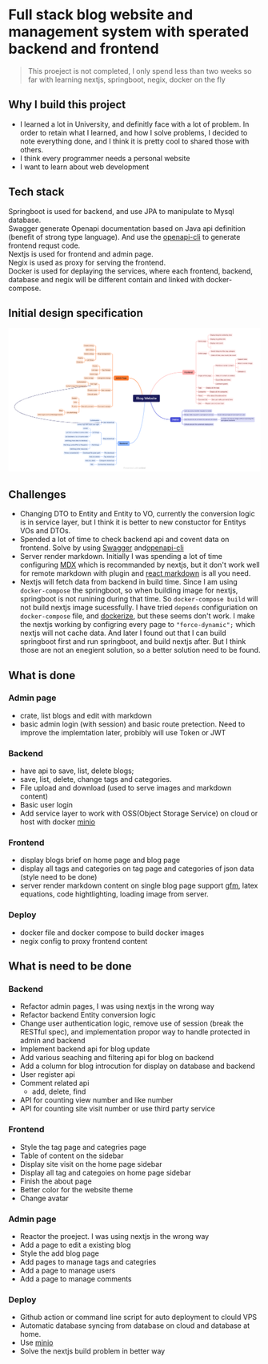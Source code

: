 # Full stack blog website and management system with sperated backend and frontend

> This proeject is not completed, I only spend less than two weeks so far with learning nextjs, springboot, negix, docker on the fly

## Why I build this project

- I learned a lot in University, and definitly face with a lot of problem. In order to retain what I learned, and how I solve problems, I decided to note everything done, and I think it is pretty cool to shared those with others.
- I think every programmer needs a personal website
- I want to learn about web development

## Tech stack

Springboot is used for backend, and use JPA to manipulate to Mysql database.  
Swagger generate Openapi documentation based on Java api definition (benefit of strong type language). And use the [openapi-cli](https://openapi-generator.tech/) to generate frontend requst code.  
Nextjs is used for frontend and admin page.  
Negix is used as proxy for serving the frontend.  
Docker is used for deplaying the services, where each frontend, backend, database and negix will be different contain and linked with docker-compose.

## Initial design specification

![](design/BlogWebsite.png)

## Challenges

- Changing DTO to Entity and Entity to VO, currently the conversion logic is in service layer, but I think it is better to new constuctor for Entitys VOs and DTOs.
- Spended a lot of time to check backend api and covent data on frontend. Solve by using [Swagger](https://www.baeldung.com/spring-rest-openapi-documentation) and[openapi-cli](https://openapi-generator.tech/)
- Server render markdown. Initially I was spending a lot of time configuring [MDX](https://nextjs.org/docs/pages/building-your-application/configuring/mdx) which is recommanded by nextjs, but it don't work well for remote markdown with plugin and [react markdown](https://github.com/remarkjs/react-markdown) is all you need.
- Nextjs will fetch data from backend in build time. Since I am using `docker-compose` the springboot, so when building image for nextjs, springboot is not runining during that time. So `docker-compose build` will not build nextjs image sucessfully. I have tried `depends` configuriation on `docker-compose` file, and [dockerize](https://github.com/jwilder/dockerize), but these seems don't work. I make the nextjs working by configring every page to `"force-dynamic";` which nextjs will not cache data. And later I found out that I can build springboot first and run springboot, and build nextjs after. But I think those are not an enegient solution, so a better solution need to be found.

## What is done

### Admin page

- crate, list blogs and edit with markdown
- basic admin login (with session) and basic route pretection. Need to improve the implemtation later, probibly will use Token or JWT

### Backend

- have api to save, list, delete blogs;
- save, list, delete, change tags and categories.
- File upload and download (used to serve images and markdown content)
- Basic user login
- Add service layer to work with OSS(Object Storage Service) on cloud or host with docker [minio](https://github.com/minio/minio)

### Frontend

- display blogs brief on home page and blog page
- display all tags and categories on tag page and categories of json data (style need to be done)
- server render markdown content on single blog page support [gfm](https://github.github.com/gfm/), latex equations, code hightlighting, loading image from server.

### Deploy

- docker file and docker compose to build docker images
- negix config to proxy frontend content

## What is need to be done

### Backend

- Refactor admin pages, I was using nextjs in the wrong way
- Refactor backend Entity conversion logic
- Change user authentication logic, remove use of session (break the RESTful spec), and implementation propor way to handle protected in admin and backend
- Implement backend api for blog update
- Add various seaching and filtering api for blog on backend
- Add a column for blog introcution for display on database and backend
- User register api
- Comment related api
  - add, delete, find
- API for counting view number and like number
- API for counting site visit number or use third party service

### Frontend

- Style the tag page and categries page
- Table of content on the sidebar
- Display site visit on the home page sidebar
- Display all tag and categoies on home page sidebar
- Finish the about page
- Better color for the website theme
- Change avatar

### Admin page

- Reactor the proeject. I was using nextjs in the wrong way
- Add a page to edit a existing blog
- Style the add blog page
- Add pages to manage tags and categries
- Add a page to manage users
- Add a page to manage comments

### Deploy

- Github action or command line script for auto deployment to clould VPS
- Automatic database syncing from database on cloud and database at home.
- Use [minio](https://github.com/minio/minio)
- Solve the nextjs build problem in better way
